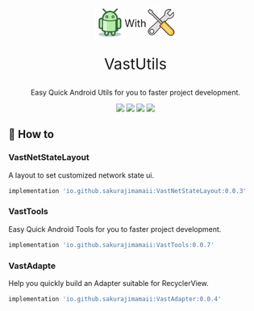 <p align="center">
<center style="display:flex;justify-content:center">
<img src="../assets/images/android.png" width=60 height=60/><p style="font-size:20px;">With</p><img src="../assets/images/Tools.png" width=60 height=60/>
</center>

<p align="center" p style="font-size:30px;">VastUtils</p>

<p align="center">Easy Quick Android Utils for you to faster project development.</p>
</p>

<p align="center">
<img src="https://img.shields.io/badge/compile--sdk--version-32-blue"/>
<img src="https://img.shields.io/badge/min%20sdk%20version-23-yellowgreen"/>
<img src="https://img.shields.io/badge/target--sdk--version-32-orange"/>
<img src="https://img.shields.io/badge/jdk%20version-11-%2300b894"/>
</p>

## 🚀 How to

### VastNetStateLayout

A layout to set customized network state ui.

```groovy
implementation 'io.github.sakurajimamaii:VastNetStateLayout:0.0.3'
```

### VastTools

Easy Quick Android Tools for you to faster project development.

```groovy
implementation 'io.github.sakurajimamaii:VastTools:0.0.7'
```

### VastAdapte

Help you quickly build an Adapter suitable for RecyclerView.

```groovy
implementation 'io.github.sakurajimamaii:VastAdapter:0.0.4'
```